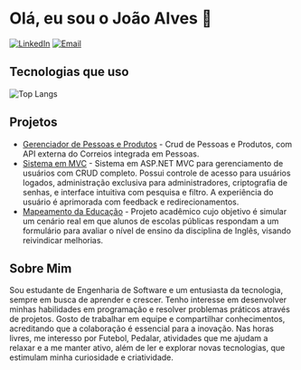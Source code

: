 # Olá, eu sou o João Alves 👋

[![LinkedIn](https://img.shields.io/badge/-LinkedIn-0A66C2?style=flat&logo=linkedin&logoColor=white)](https://www.linkedin.com/in/jo%C3%A3o-alves23/) [![Email](https://img.shields.io/badge/-Email-D14836?style=flat&logo=gmail&logoColor=white)](mailto:GabrielAlvees616@gmail.com)

## Tecnologias que uso

![Top Langs](https://github-readme-stats.vercel.app/api/top-langs/?username=Haverd23&layout=compact&theme=radical)

## Projetos 
- [Gerenciador de Pessoas e Produtos](https://github.com/Haverd23/Gerenciador-de-Pessoas-e-Produtos-API) - Crud de Pessoas e Produtos, com API externa do Correios integrada em Pessoas.
- [Sistema em MVC](https://github.com/Haverd23/Controle-de-ContatosMVC) - Sistema em ASP.NET MVC para gerenciamento de usuários com CRUD completo. Possui controle de acesso para usuários logados, administração exclusiva para administradores, criptografia de senhas, e interface intuitiva com pesquisa e filtro. A experiência do usuário é aprimorada com feedback e redirecionamentos.
- [Mapeamento da Educação](https://github.com/Haverd23/projeto-site) - Projeto acadêmico cujo objetivo é simular um cenário real em que alunos de escolas públicas respondam a um formulário para avaliar o nível de ensino da disciplina de Inglês, visando reivindicar melhorias.
## Sobre Mim
Sou estudante de Engenharia de Software e um entusiasta da tecnologia, sempre em busca de aprender e crescer. Tenho interesse em desenvolver minhas habilidades em programação e resolver problemas práticos através de projetos. Gosto de trabalhar em equipe e compartilhar conhecimentos, acreditando que a colaboração é essencial para a inovação. Nas horas livres, me interesso por Futebol, Pedalar, atividades que me ajudam a relaxar e a me manter ativo, além de ler e explorar novas tecnologias, que estimulam minha curiosidade e criatividade.
